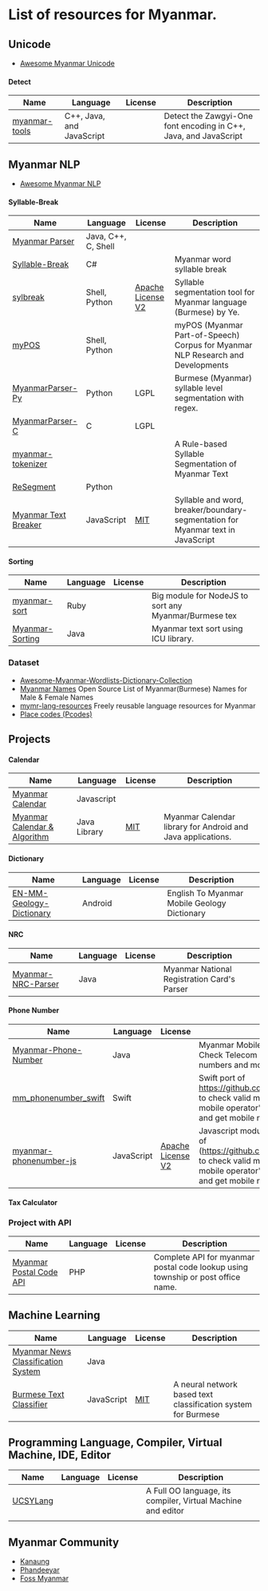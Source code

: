 # List of resources for Myanmar.

## Unicode

- [Awesome Myanmar Unicode](https://github.com/khzaw/awesome-myanmar-unicode)


#### Detect
| Name        | Language | License | Description  |
| ------------- |-------------|-------------|-------------|
|[myanmar-tools](https://github.com/googlei18n/myanmar-tools)|  C++, Java, and JavaScript  |    |   Detect the Zawgyi-One font encoding in C++, Java, and JavaScript |


## Myanmar NLP

- [Awesome Myanmar NLP](https://github.com/swanhtet1992/awesome-myanmar-nlp)


#### Syllable-Break

| Name        | Language | License | Description  |
| ------------- |-------------|-------------|-------------|
|  [Myanmar Parser](https://github.com/thanlwinsoft/MyanmarParser)  | Java, C++, C, Shell   |    |    |
|  [Syllable-Break](https://github.com/mcfnlp/Syllable-Break)  |    C#   |    |  Myanmar word syllable break  |
| [sylbreak](https://github.com/ye-kyaw-thu/sylbreak)   | Shell, Python   | [Apache License V2](https://www.apache.org/licenses/LICENSE-2.0)   |  Syllable segmentation tool for Myanmar language (Burmese) by Ye.  |
| [myPOS](https://github.com/ye-kyaw-thu/myPOS)   |  Shell, Python  |    | myPOS (Myanmar Part-of-Speech) Corpus for Myanmar NLP Research and Developments  |
|  [MyanmarParser-Py](https://github.com/thantthet/MyanmarParser-Py)  | Python   |  LGPL   |  Burmese (Myanmar) syllable level segmentation with regex.  |
|  [MyanmarParser-C](https://github.com/thantthet/MyanmarParser-C)  | C   |  LGPL   |    |
|  [myanmar-tokenizer](https://github.com/mutour/myanmar-tokenizer)  |    |    | A Rule-based Syllable Segmentation of Myanmar Text  |
|  [ReSegment](https://github.com/swanhtet1992/ReSegment)  | Python   |    |    |
|  [Myanmar Text Breaker](https://github.com/eimg/myanmar-text-breaker)  | JavaScript   | [MIT](https://opensource.org/licenses/MIT)    |  Syllable and word, breaker/boundary-segmentation for Myanmar text in JavaScript  |


#### Sorting
| Name        | Language | License | Description  |
| ------------- |-------------|-------------|-------------|
| [myanmar-sort](https://github.com/mapmeld/myanmar-sort)   | Ruby   |    | Big module for NodeJS to sort any Myanmar/Burmese tex   |
|  [Myanmar-Sorting](https://github.com/chanmratekoko/Myanmar-Sorting)  |  Java  |    |  Myanmar text sort using ICU library.  |



### Dataset
- [Awesome-Myanmar-Wordlists-Dictionary-Collection](https://github.com/chanmratekoko/Awesome-Myanmar-Wordlists-Dictionary-Collection)
- [Myanmar Names](https://github.com/L16H7/Myanmar_Names)   Open Source List of Myanmar(Burmese) Names for Male & Female Names  
- [mymr-lang-resources](https://github.com/trhura/mymr-lang-resources) Freely reusable language resources for Myanmar
- [Place codes (Pcodes)](http://themimu.info/place-codes)


## Projects

#### Calendar

| Name        | Language | License | Description  |
| ------------- |-------------|-------------|-------------|
| [Myanmar Calendar](https://github.com/yan9a/mcal)| Javascript |    |    |
| [Myanmar Calendar & Algorithm](https://github.com/chanmratekoko/mmcalendar)| Java Library|  [MIT](https://opensource.org/licenses/MIT)  | Myanmar Calendar library for Android and Java applications.  |


#### Dictionary

| Name        | Language | License | Description  |
| ------------- |-------------|-------------|-------------|
|  [EN-MM-Geology-Dictionary](https://github.com/winhtaikaung/EN-MM-Geology-Dictionary)  |  Android  |    | English To Myanmar Mobile Geology Dictionary   |


#### NRC

| Name        | Language | License | Description  |
| ------------- |-------------|-------------|-------------|
| [Myanmar-NRC-Parser](https://github.com/chanmratekoko/Myanmar-NRC-Parser)|  Java  |    |  Myanmar National Registration Card's Parser  |


#### Phone Number
| Name        | Language | License | Description  |
| ------------- |-------------|-------------|-------------|
| [Myanmar-Phone-Number](https://github.com/chanmratekoko/Myanmar-Phone-Number) |  Java  |    |  Myanmar Mobile Phone Numbers Validator Check Telecom Operator's name Sanitize mobile numbers and mobile network types.  |
| [mm_phonenumber_swift](https://github.com/wailynn-wlz/mm_phonenumber_swift)   |  Swift   |    | Swift port of https://github.com/Melomap/mm_phonenumber to check valid myanmar mobile numbers, get mobile operator's name, sanitize mobile numbers and get mobile network types.   |
| [myanmar-phonenumber-js](https://github.com/kaungmyatlwin/myanmar-phonenumber-js)   |  JavaScript   | [Apache License V2](https://www.apache.org/licenses/LICENSE-2.0)    | Javascript module port (for browsers and node) of (https://github.com/Melomap/mm_phonenumber) to check valid myanmar mobile numbers, get mobile operator's name, sanitize mobile numbers and get mobile network types.   |


#### Tax Calculator


### Project with API
| Name        | Language | License | Description  |
| ------------- |-------------|-------------|-------------|
|  [Myanmar Postal Code API](https://github.com/herzcthu/mypostalcode)  | PHP  |    |  Complete API for myanmar postal code lookup using township or post office name.  |


## Machine Learning
| Name        | Language | License | Description  |
| ------------- |-------------|-------------|-------------|
|  [Myanmar News Classification System](https://github.com/ayehninnkhine/MyanmarNewsClassificationSystem)  | Java |    |    |
|  [Burmese Text Classifier](https://github.com/eimg/burmese-text-classifier)  | JavaScript   | [MIT](https://opensource.org/licenses/MIT)   |  A neural network based text classification system for Burmese  |


## Programming Language, Compiler, Virtual Machine, IDE, Editor

| Name        | Language | License | Description  |
| ------------- |-------------|-------------|-------------|
|  [UCSYLang](https://github.com/mrthetkhine/UCSYLang)  |    |    | A Full OO language, its compiler, Virtual Machine and editor   |
|    |    |    |    |


## Myanmar Community

- [Kanaung](https://github.com/kanaung)
- [Phandeeyar](https://github.com/phandeeyar)
- [Foss Myanmar](https://github.com/fossmyanmar)
